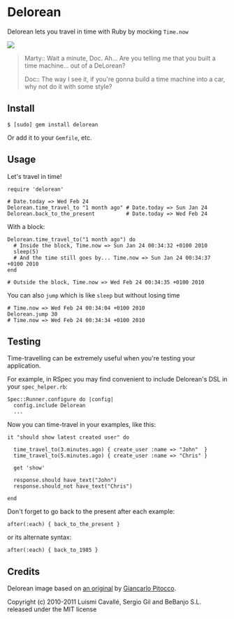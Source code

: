 # Delorean

Delorean lets you travel in time with Ruby by mocking `Time.now`

![](http://dl.dropbox.com/u/645329/delorean.png)

> Marty:: Wait a minute, Doc. Ah... Are you telling me that you built a time machine... out of a DeLorean?
>
> Doc:: The way I see it, if you're gonna build a time machine into a car, why not do it with some style?

## Install

    $ [sudo] gem install delorean

Or add it to your `Gemfile`, etc.

## Usage

Let's travel in time!

    require 'delorean'

    # Date.today => Wed Feb 24
    Delorean.time_travel_to "1 month ago" # Date.today => Sun Jan 24
    Delorean.back_to_the_present          # Date.today => Wed Feb 24

With a block:

    Delorean.time_travel_to("1 month ago") do
      # Inside the block, Time.now => Sun Jan 24 00:34:32 +0100 2010
      sleep(5)
      # And the time still goes by... Time.now => Sun Jan 24 00:34:37 +0100 2010
    end

    # Outside the block, Time.now => Wed Feb 24 00:34:35 +0100 2010

You can also `jump` which is like `sleep` but without losing time

    # Time.now => Wed Feb 24 00:34:04 +0100 2010
    Delorean.jump 30
    # Time.now => Wed Feb 24 00:34:34 +0100 2010

## Testing

Time-travelling can be extremely useful when you're testing your application.

For example, in RSpec you may find convenient to include Delorean's DSL in your `spec_helper.rb`:

    Spec::Runner.configure do |config|
      config.include Delorean
      ...

Now you can time-travel in your examples, like this:

    it "should show latest created user" do

      time_travel_to(3.minutes.ago) { create_user :name => "John"  }
      time_travel_to(5.minutes.ago) { create_user :name => "Chris" }

      get 'show'

      response.should have_text("John")
      response.should_not have_text("Chris")

    end

Don't forget to go back to the present after each example:

    after(:each) { back_to_the_present }

or its alternate syntax:

    after(:each) { back_to_1985 }

## Credits

Delorean image based on [an original](http://www.gocarlo.com/lagalerie/archives/march05.htm) by [Giancarlo Pitocco](http://www.gocarlo.com/).

Copyright (c) 2010-2011 Luismi Cavallé, Sergio Gil and BeBanjo S.L. released under the MIT license


